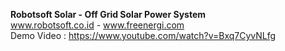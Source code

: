 <b>Robotsoft Solar - Off Grid Solar Power System</b>
<br>
<a href="https://www.robotsoft.co.id" target=_blank>www.robotsoft.co.id</a> - <a href="https://www.freenergi.com" target=_blank>www.freenergi.com</a>
<br>
Demo Video :  <a href="https://www.youtube.com/watch?v=Bxq7CyvNLfg" target=_blank>https://www.youtube.com/watch?v=Bxq7CyvNLfg</a>